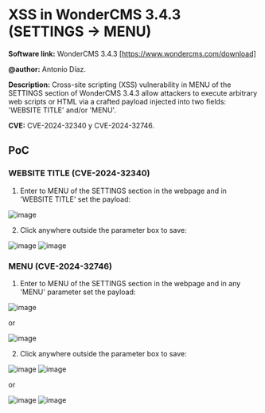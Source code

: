 # XSS in WonderCMS 3.4.3 (SETTINGS -> MENU)
**Software link:** WonderCMS 3.4.3 [https://www.wondercms.com/download]

**@author:** Antonio Díaz.

**Description:** Cross-site scripting (XSS) vulnerability in MENU of the SETTINGS section of WonderCMS 3.4.3 allow attackers to execute arbitrary web scripts or HTML via a crafted payload injected into two fields: 'WEBSITE TITLE' and/or 'MENU'.

**CVE:** CVE-2024-32340 y CVE-2024-32746.

## PoC
### WEBSITE TITLE (CVE-2024-32340)
1. Enter to MENU of the SETTINGS section in the webpage and in 'WEBSITE TITLE' set the payload:

![image](https://github.com/adiapera/xss_menu_page_wondercms_3.4.3/assets/165512291/9a0188b1-76c8-4f98-9e07-19cf0d79a420)

2. Click anywhere outside the parameter box to save:

![image](https://github.com/adiapera/xss_menu_page_wondercms_3.4.3/assets/165512291/23008249-261a-4b17-8252-1d7b92e42198)
![image](https://github.com/adiapera/xss_menu_page_wondercms_3.4.3/assets/165512291/016133b6-1425-4834-8dbd-8a155d934527)


### MENU (CVE-2024-32746)
1. Enter to MENU of the SETTINGS section in the webpage and in any 'MENU' parameter set the payload:

![image](https://github.com/adiapera/xss_menu_page_wondercms_3.4.3/assets/165512291/caf6eb26-dd25-412a-8c94-d56a6fbd8fa4)

or

![image](https://github.com/adiapera/xss_menu_page_wondercms_3.4.3/assets/165512291/7e2e17fd-a9a4-4eca-abe5-34238e8627b5)

2. Click anywhere outside the parameter box to save:

![image](https://github.com/adiapera/xss_menu_page_wondercms_3.4.3/assets/165512291/feac9950-f2f4-481c-a42b-3bddb8411843)
![image](https://github.com/adiapera/xss_menu_page_wondercms_3.4.3/assets/165512291/65055777-4166-48af-b878-2c36a0cff566)

or

![image](https://github.com/adiapera/xss_menu_page_wondercms_3.4.3/assets/165512291/1f8585d5-caa6-4bb5-ad3c-0395c5c225a1)
![image](https://github.com/adiapera/xss_menu_page_wondercms_3.4.3/assets/165512291/5c182cfc-78f6-452d-8562-976c48ee014e)






 
